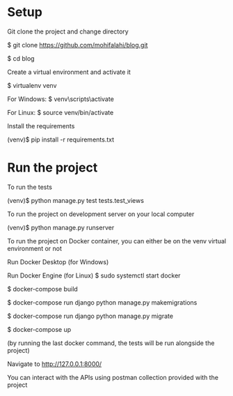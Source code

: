 # Setup
Git clone the project and change directory

$ git clone https://github.com/mohifalahi/blog.git

$ cd blog

Create a virtual environment and activate it

$ virtualenv venv

For Windows: $ venv\scripts\activate

For Linux: $ source venv/bin/activate

Install the requirements

(venv)$ pip install -r requirements.txt

# Run the project
To run the tests

(venv)$ python manage.py test tests.test_views

To run the project on development server on your local computer

(venv)$ python manage.py runserver

To run the project on Docker container, you can either be on the venv virtual environment or not

Run Docker Desktop (for Windows)

Run Docker Engine (for Linux) $ sudo systemctl start docker

$ docker-compose build

$ docker-compose run django python manage.py makemigrations

$ docker-compose run django python manage.py migrate

$ docker-compose up

(by running the last docker command, the tests will be run alongside the project)

Navigate to http://127.0.0.1:8000/

You can interact with the APIs using postman collection provided with the project


